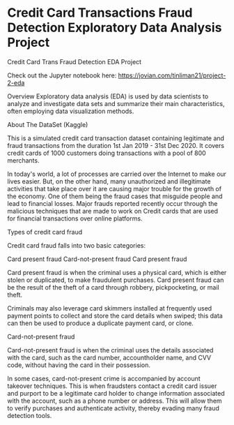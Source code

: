 # Credit Card Transactions Fraud Detection Exploratory Data Analysis Project

Credit Card Trans Fraud Detection EDA Project


Check out the Jupyter notebook here: https://jovian.com/tinliman21/project-2-eda


Overview
Exploratory data analysis (EDA) is used by data scientists to analyze and investigate data sets and summarize their main characteristics, often employing data visualization methods.

About The DataSet (Kaggle)

This is a simulated credit card transaction dataset containing legitimate and fraud transactions from the duration 1st Jan 2019 - 31st Dec 2020. It covers credit cards of 1000 customers doing transactions with a pool of 800 merchants.

In today's world, a lot of processes are carried over the Internet to make our lives easier. But, on the other hand, many unauthorized and illegitimate activities that take place over it are causing major trouble for the growth of the economy. One of them being the fraud cases that misguide people and lead to financial losses. Major frauds reported recently occur through the malicious techniques that are made to work on Credit cards that are used for financial transactions over online platforms.

Types of credit card fraud

Credit card fraud falls into two basic categories:

Card present fraud
Card-not-present fraud
Card present fraud

Card present fraud is when the criminal uses a physical card, which is either stolen or duplicated, to make fraudulent purchases. Card present fraud can be the result of the theft of a card through robbery, pickpocketing, or mail theft.

Criminals may also leverage card skimmers installed at frequently used payment points to collect and store the card details when swiped; this data can then be used to produce a duplicate payment card, or clone.

Card-not-present fraud

Card-not-present fraud is when the criminal uses the details associated with the card, such as the card number, accountholder name, and CVV code, without having the card in their possession.

In some cases, card-not-present crime is accompanied by account takeover techniques. This is when fraudsters contact a credit card issuer and purport to be a legitimate card holder to change information associated with the account, such as a phone number or address. This will allow them to verify purchases and authenticate activity, thereby evading many fraud detection tools.


